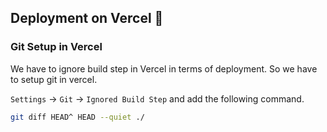 
## Deployment on Vercel 🚀

### Git Setup in Vercel

We have to ignore build step in Vercel in terms of deployment. So we have to setup git in vercel.

`Settings` -> `Git` -> `Ignored Build Step`  and add the following command.

```sh
git diff HEAD^ HEAD --quiet ./
```
